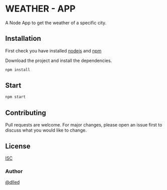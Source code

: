 # WEATHER - APP

A Node App to get the weather of a specific city.

## Installation

First check you have installed [nodejs](https://nodejs.org/es/) and [npm](https://www.npmjs.com/get-npm)

Download the project and install the dependencies. 
```bash
npm install
```

## Start

```bash
npm start
```

## Contributing
Pull requests are welcome. For major changes, please open an issue first to discuss what you would like to change.


## License
[ISC](https://opensource.org/licenses/ISC)

### Author 
[@dlled](https://github.com/dlled)
